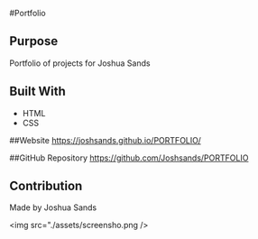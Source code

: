 #Portfolio

## Purpose
Portfolio of projects for Joshua Sands

## Built With
* HTML
* CSS

##Website
https://joshsands.github.io/PORTFOLIO/

##GitHub Repository
https://github.com/Joshsands/PORTFOLIO

## Contribution
Made by Joshua Sands

<img src="./assets/screensho.png />